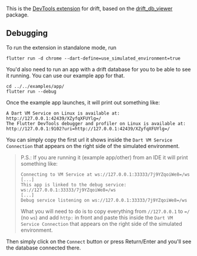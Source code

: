 This is the [DevTools extension](https://pub.dev/packages/devtools_extensions) for drift,
based on the [drift_db_viewer](https://pub.dev/packages/drift_db_viewer) package.

## Debugging

To run the extension in standalone mode, run

```console
flutter run -d chrome --dart-define=use_simulated_environment=true
```

You'd also need to run an app with a drift database for you to be able to see it running.
You can use our example app for that.

```console
cd ../../examples/app/
flutter run --debug
```

Once the example app launches, it will print out something like:

```console
A Dart VM Service on Linux is available at: http://127.0.0.1:42439/XZyfqXFUYlg=/
The Flutter DevTools debugger and profiler on Linux is available at:
http://127.0.0.1:9102?uri=http://127.0.0.1:42439/XZyfqXFUYlg=/
```

You can simply copy the first url it shows inside the `Dart VM Service Connection` that appears
on the right side of the simulated environment.

> P.S.: If you are running it (example app/other) from an IDE it will print
> something like:
>
> ```console
> Connecting to VM Service at ws://127.0.0.1:33333/7j9YZqoiWe8=/ws
> [...]
> This app is linked to the debug service: ws://127.0.0.1:33333/7j9YZqoiWe8=/ws
> [...]
> Debug service listening on ws://127.0.0.1:33333/7j9YZqoiWe8=/ws
> ```
>
> What you will need to do is to copy everything from `//127.0.0.1` to `=/` (no `ws`) and
add `http:` in front and paste this inside the `Dart VM Service Connection` that appears
on the right side of the simulated environment.

Then simply click on the `Connect` button or press Return/Enter and you'll see the
database connected there.
